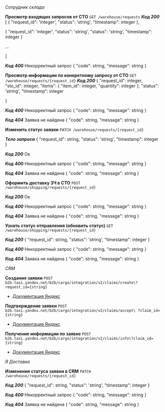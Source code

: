 *Сотрудник склада*

**Просмотр входящих запросов от СТО**
`GET /warehouse/requests`
***Код 200***
[
  {
    "request_id": 'integer',
    "status": 'string',
    "timestamp": integer
  },

  {
    "request_id": 'integer',
    "status": 'string',
    "status": 'string',
    "timestamp": integer
  }

  ...

]

***Код 400***
Некорректный запрос
{
  "code": string,
  "message": string
}

**Просмотр информации по конкретному запросу от СТО**
`GET /warehouse/requests/{request_id}`
***Код 200***
{
  "request_id": integer,
  "sto_id": integer,
  "items": {
    "item_id": integer,
    "quantity": integer
  },
  "status": 'string',
  "timestamp": integer

}

***Код 400***
Некорректный запрос
{
  "code": string,
  "message": string
}

***Код 404***
Заявка не найдена
{
  "code": string,
  "message": string
}

**Изменить статус заяаки**
`PATCH /warehouse/requests/{request_id}`

***Тело запроса***
{
  "request_id": string,
  "status": 'string',
  "timestamp": integer
}

***Код 200***
Ок

***Код 400***
Некорректный запрос
{
  "code": string,
  "message": string
}

***Код 404***
Заявка не найдена
{
  "code": string,
  "message": string
}

**Оформить доставку ЗЧ в СТО**
`POST /warehouse/shipping/requests/{request_id}`

***Код 200***
Ок

***Код 400***
Некорректный запрос
{
  "code": string,
  "message": string
}

***Код 404***
Заявка не найдена
{
  "code": string,
  "message": string
}


**Узнать статус отправления (обновить статус)**
`GET /warehouse/shipping/requests/{request_id}`

***Код 200***
{
  "request_id": string,
  "status": 'string',
  "timestamp": integer
}


***Код 400***
Некорректный запрос
{
  "code": string,
  "message": string
}

***Код 404***
Заявка не найдена
{
  "code": string,
  "message": string
}

*CRM*

**Создание заявки**
`POST b2b.taxi.yandex.net/b2b/cargo/integration/v2/claims/create\?request_id={string}`

- [Документация Яндекс](https://github.com/dmatwe/projects/tree/main/ВКР_бизнес_аналитика/ВКР_бакалавриат)

**Подтверждение заявки**
`POST b2b.taxi.yandex.net/b2b/cargo/integration/v2/claims/accept\ ?claim_id={string}`

- [Документация Яндекс](https://github.com/dmatwe/projects/tree/main/ВКР_бизнес_аналитика/ВКР_бакалавриат)

**Получение информации по заявке**
`POST b2b.taxi.yandex.net/b2b/cargo/integration/v2/claims/info\?claim_id={string}`

- [Документация Яндекс](https://github.com/dmatwe/projects/tree/main/ВКР_бизнес_аналитика/ВКР_бакалавриат)



*Я Доставка*

**Изменения статуса заявки в CRM**
`PATCH /warehouse/requests/{request_id}`

***Код 200***
{
  "request_id": string,
  "status": 'string',
  "timestamp": integer
}


***Код 400***
Некорректный запрос
{
  "code": string,
  "message": string
}

***Код 404***
Заявка не найдена
{
  "code": string,
  "message": string
}